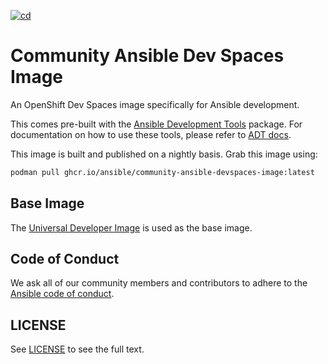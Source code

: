 [![cd](https://github.com/ansible/community-ansible-devspaces-image/actions/workflows/cd.yml/badge.svg?branch=main)](https://github.com/ansible/community-ansible-devspaces-image/actions/workflows/cd.yml)

# Community Ansible Dev Spaces Image

An OpenShift Dev Spaces image specifically for Ansible development.

This comes pre-built with the [Ansible Development Tools](https://github.com/ansible/ansible-dev-tools) package.
For documentation on how to use these tools, please refer to [ADT docs](https://ansible.readthedocs.io/projects/dev-tools/).

This image is built and published on a nightly basis. Grab this image using:

```bash
podman pull ghcr.io/ansible/community-ansible-devspaces-image:latest
```

## Base Image

The [Universal Developer Image](https://quay.io/repository/devfile/universal-developer-image) is used as the base image.

## Code of Conduct

We ask all of our community members and contributors to adhere to the [Ansible code of conduct](http://docs.ansible.com/ansible/latest/community/code_of_conduct.html).

## LICENSE

See [LICENSE](https://github.com/ansible-collections/cisco.nxos/blob/main/LICENSE) to see the full text.
